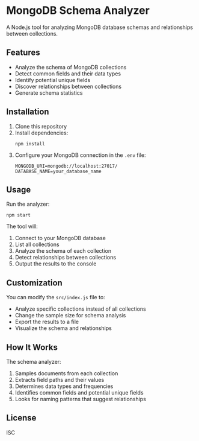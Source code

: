 # MongoDB Schema Analyzer

A Node.js tool for analyzing MongoDB database schemas and relationships between collections.

## Features

- Analyze the schema of MongoDB collections
- Detect common fields and their data types
- Identify potential unique fields
- Discover relationships between collections
- Generate schema statistics

## Installation

1. Clone this repository
2. Install dependencies:
   ```
   npm install
   ```
3. Configure your MongoDB connection in the `.env` file:
   ```
   MONGODB_URI=mongodb://localhost:27017/
   DATABASE_NAME=your_database_name
   ```

## Usage

Run the analyzer:

```
npm start
```

The tool will:
1. Connect to your MongoDB database
2. List all collections
3. Analyze the schema of each collection
4. Detect relationships between collections
5. Output the results to the console

## Customization

You can modify the `src/index.js` file to:
- Analyze specific collections instead of all collections
- Change the sample size for schema analysis
- Export the results to a file
- Visualize the schema and relationships

## How It Works

The schema analyzer:
1. Samples documents from each collection
2. Extracts field paths and their values
3. Determines data types and frequencies
4. Identifies common fields and potential unique fields
5. Looks for naming patterns that suggest relationships

## License

ISC

